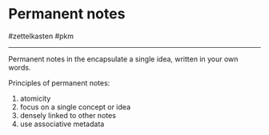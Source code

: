 # Permanent notes

#zettelkasten #pkm 

-----

Permanent notes in the  encapsulate a single idea, written in your own words. 

Principles of permanent notes:

1. atomicity
2. focus on a single concept or idea
3. densely linked to other notes
4. use associative metadata

